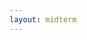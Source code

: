 ```yaml
---
layout: midterm
---
```


<!--<style>         Gets rid of Header completely
  .page-header {
    display: none;
  }
</style>-->